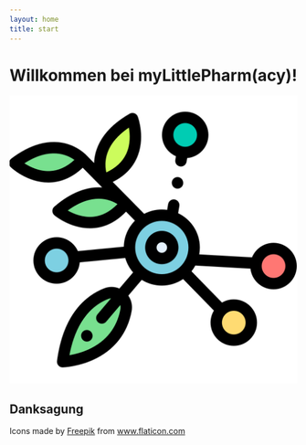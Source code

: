 ```yaml
---
layout: home
title: start
---
```


# Willkommen bei myLittlePharm(acy)!

![logo](img/logo-512x512.png) 

## Danksagung

Icons made by <a href="https://www.flaticon.com/authors/freepik" title="Freepik">Freepik</a> from <a href="https://www.flaticon.com/" title="Flaticon">www.flaticon.com</a>
